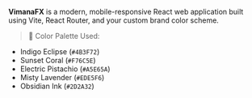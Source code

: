 **VimanaFX** is a modern, mobile-responsive React web application built using Vite, React Router, and your custom brand color scheme.

> 🎨 Color Palette Used:
- Indigo Eclipse (`#4B3F72`)
- Sunset Coral (`#F76C5E`)
- Electric Pistachio (`#A5E65A`)
- Misty Lavender (`#EDE5F6`)
- Obsidian Ink (`#2D2A32`)
